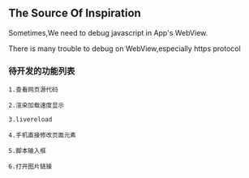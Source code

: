 ## The Source Of Inspiration

Sometimes,We need to debug javascript in App's WebView.

There is many trouble to debug on WebView,especially https protocol


### 待开发的功能列表

    1.查看网页源代码

    2.渲染加载速度显示

    3.livereload

    4.手机直接修改页面元素

    5.脚本输入框

    6.打开图片链接

